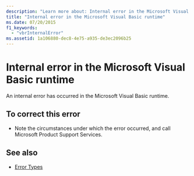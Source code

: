 ```yaml
---
description: "Learn more about: Internal error in the Microsoft Visual Basic runtime"
title: "Internal error in the Microsoft Visual Basic runtime"
ms.date: 07/20/2015
f1_keywords: 
  - "vbrInternalError"
ms.assetid: 1a106880-dec8-4e75-a935-de3ec2096b25
---
```

# Internal error in the Microsoft Visual Basic runtime

An internal error has occurred in the Microsoft Visual Basic runtime.  
  
## To correct this error  
  
- Note the circumstances under which the error occurred, and call Microsoft Product Support Services.  
  
## See also

- [Error Types](../programming-guide/language-features/error-types.md)
